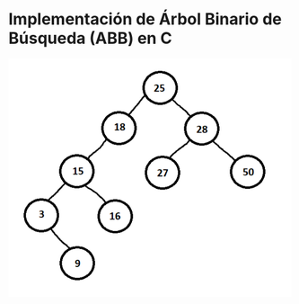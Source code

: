 # Implementación de Árbol Binario de Búsqueda (ABB) en C

![Diagrama del ABB con los números de prueba](arbol.png)
